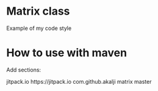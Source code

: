 # Matrix class
Example of my code style

# How to use with maven
Add sections:

<repository>
    <id>jitpack.io</id>
    <url>https://jitpack.io</url>
</repository>

<dependency>
    <groupId>com.github.akalji</groupId>
    <artifactId>matrix</artifactId>
    <version>master</version>
</dependency>
